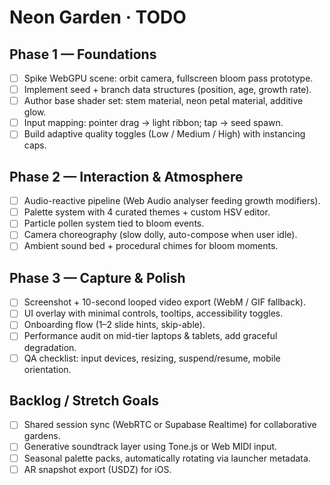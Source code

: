 # Neon Garden · TODO

## Phase 1 — Foundations
- [ ] Spike WebGPU scene: orbit camera, fullscreen bloom pass prototype.
- [ ] Implement seed + branch data structures (position, age, growth rate).
- [ ] Author base shader set: stem material, neon petal material, additive glow.
- [ ] Input mapping: pointer drag → light ribbon; tap → seed spawn.
- [ ] Build adaptive quality toggles (Low / Medium / High) with instancing caps.

## Phase 2 — Interaction & Atmosphere
- [ ] Audio-reactive pipeline (Web Audio analyser feeding growth modifiers).
- [ ] Palette system with 4 curated themes + custom HSV editor.
- [ ] Particle pollen system tied to bloom events.
- [ ] Camera choreography (slow dolly, auto-compose when user idle).
- [ ] Ambient sound bed + procedural chimes for bloom moments.

## Phase 3 — Capture & Polish
- [ ] Screenshot + 10-second looped video export (WebM / GIF fallback).
- [ ] UI overlay with minimal controls, tooltips, accessibility toggles.
- [ ] Onboarding flow (1–2 slide hints, skip-able).
- [ ] Performance audit on mid-tier laptops & tablets, add graceful degradation.
- [ ] QA checklist: input devices, resizing, suspend/resume, mobile orientation.

## Backlog / Stretch Goals
- [ ] Shared session sync (WebRTC or Supabase Realtime) for collaborative gardens.
- [ ] Generative soundtrack layer using Tone.js or Web MIDI input.
- [ ] Seasonal palette packs, automatically rotating via launcher metadata.
- [ ] AR snapshot export (USDZ) for iOS.
